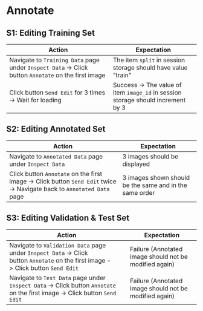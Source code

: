 # Annotate

## S1: Editing Training Set

| Action                                                                                              | Expectation                                                                      |
| --------------------------------------------------------------------------------------------------- | -------------------------------------------------------------------------------- |
| Navigate to `Training Data` page under `Inspect Data` -> Click button `Annotate` on the first image | The item `split` in session storage should have value "train"                    |
| Click button `Send Edit` for 3 times -> Wait for loading                                            | Success -> The value of item `image_id` in session storage should increment by 3 |

## S2: Editing Annotated Set

| Action                                                                                                                 | Expectation                                             |
| ---------------------------------------------------------------------------------------------------------------------- | ------------------------------------------------------- |
| Navigate to `Annotated Data` page under `Inspect Data`                                                                 | 3 images should be displayed                            |
| Click button `Annotate` on the first image -> Click button `Send Edit` twice -> Navigate back to `Annotated Data` page | 3 images shown should be the same and in the same order |

## S3: Editing Validation & Test Set

| Action                                                                                                                            | Expectation                                            |
| --------------------------------------------------------------------------------------------------------------------------------- | ------------------------------------------------------ |
| Navigate to `Validation Data` page under `Inspect Data` -> Click button `Annotate` on the first image -> Click button `Send Edit` | Failure (Annotated image should not be modified again) |
| Navigate to `Test Data` page under `Inspect Data` -> Click button `Annotate` on the first image -> Click button `Send Edit`       | Failure (Annotated image should not be modified again) |
